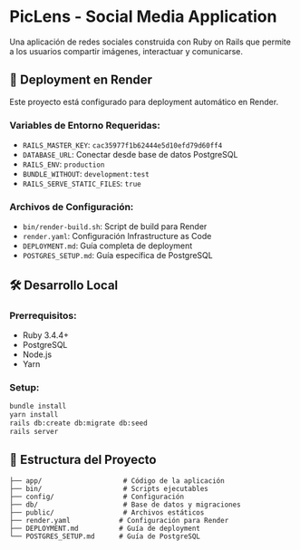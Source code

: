 # PicLens - Social Media Application

Una aplicación de redes sociales construida con Ruby on Rails que permite a los usuarios compartir imágenes, interactuar y comunicarse.

## 🚀 Deployment en Render

Este proyecto está configurado para deployment automático en Render.

### Variables de Entorno Requeridas:
- `RAILS_MASTER_KEY`: `cac35977f1b62444e5d10efd79d60ff4`
- `DATABASE_URL`: Conectar desde base de datos PostgreSQL
- `RAILS_ENV`: `production`
- `BUNDLE_WITHOUT`: `development:test`
- `RAILS_SERVE_STATIC_FILES`: `true`

### Archivos de Configuración:
- `bin/render-build.sh`: Script de build para Render
- `render.yaml`: Configuración Infrastructure as Code
- `DEPLOYMENT.md`: Guía completa de deployment
- `POSTGRES_SETUP.md`: Guía específica de PostgreSQL

## 🛠️ Desarrollo Local

### Prerrequisitos:
- Ruby 3.4.4+
- PostgreSQL
- Node.js
- Yarn

### Setup:
```bash
bundle install
yarn install
rails db:create db:migrate db:seed
rails server
```

## 📁 Estructura del Proyecto

```
├── app/                    # Código de la aplicación
├── bin/                    # Scripts ejecutables
├── config/                 # Configuración
├── db/                     # Base de datos y migraciones
├── public/                 # Archivos estáticos
├── render.yaml            # Configuración para Render
├── DEPLOYMENT.md          # Guía de deployment
└── POSTGRES_SETUP.md      # Guía de PostgreSQL
```
